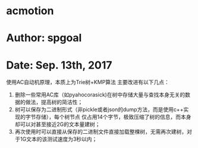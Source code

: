 # acmotion
# Author: spgoal
# Date: Sep. 13th, 2017
使用AC自动机原理，本质上为Trie树+KMP算法
主要改进有以下几点：
1. 删除一些常用AC库（如pyahocorasick)在树中存储大量与查找本身无关的数据的做法，提高树的简洁性；
2. 树可以保存为二进制形式（非pickle或者json的dump方法，而是使用c++实现的字节存储），每个树节点
仅占用14个字节，极致压缩了树的信息，而本身却可以对甚至接近2G的文本量建树；
3. 再次使用时可以直接从保存的二进制文件直接加载整棵树，无需再次建树，对于1G文本的该测试速度为3秒以内；
